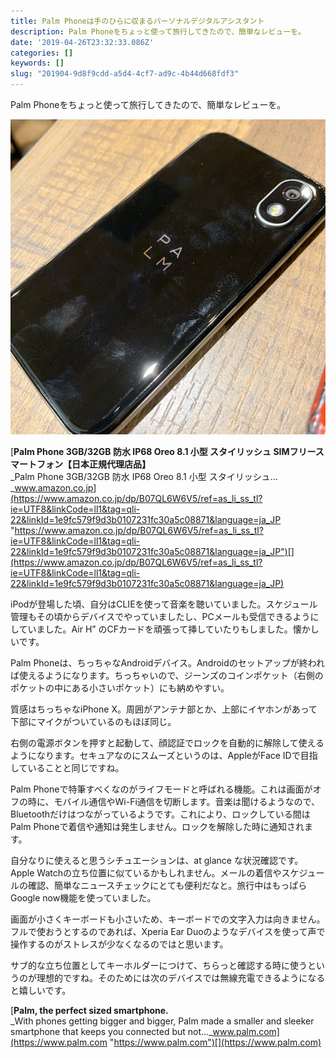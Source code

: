 ```yaml
---
title: Palm Phoneは手のひらに収まるパーソナルデジタルアシスタント
description: Palm Phoneをちょっと使って旅行してきたので、簡単なレビューを。
date: '2019-04-26T23:32:33.086Z'
categories: []
keywords: []
slug: "201904-9d8f9cdd-a5d4-4cf7-ad9c-4b44d668fdf3"
---
```

Palm Phoneをちょっと使って旅行してきたので、簡単なレビューを。

![](1__6dwmgZUqAbu9OFWWSe16Gg.jpeg)

[**Palm Phone 3GB/32GB 防水 IP68 Oreo 8.1 小型 スタイリッシュ SIMフリースマートフォン【日本正規代理店品】**  
_Palm Phone 3GB/32GB 防水 IP68 Oreo 8.1 小型 スタイリッシュ…_www.amazon.co.jp](https://www.amazon.co.jp/dp/B07QL6W6V5/ref=as_li_ss_tl?ie=UTF8&linkCode=ll1&tag=qli-22&linkId=1e9fc579f9d3b0107231fc30a5c08871&language=ja_JP "https://www.amazon.co.jp/dp/B07QL6W6V5/ref=as_li_ss_tl?ie=UTF8&linkCode=ll1&tag=qli-22&linkId=1e9fc579f9d3b0107231fc30a5c08871&language=ja_JP")[](https://www.amazon.co.jp/dp/B07QL6W6V5/ref=as_li_ss_tl?ie=UTF8&linkCode=ll1&tag=qli-22&linkId=1e9fc579f9d3b0107231fc30a5c08871&language=ja_JP)

iPodが登場した頃、自分はCLIEを使って音楽を聴いていました。スケジュール管理もその頃からデバイスでやっていましたし、PCメールも受信できるようにしていました。Air H” のCFカードを頑張って挿していたりもしました。懐かしいです。

Palm Phoneは、ちっちゃなAndroidデバイス。Androidのセットアップが終われば使えるようになります。ちっちゃいので、ジーンズのコインポケット（右側のポケットの中にある小さいポケット）にも納めやすい。

質感はちっちゃなiPhone X。周囲がアンテナ部とか、上部にイヤホンがあって下部にマイクがついているのもほぼ同じ。

右側の電源ボタンを押すと起動して、顔認証でロックを自動的に解除して使えるようになります。セキュアなのにスムーズというのは、AppleがFace IDで目指していることと同じですね。

Palm Phoneで特筆すべくなのがライフモードと呼ばれる機能。これは画面がオフの時に、モバイル通信やWi-Fi通信を切断します。音楽は聞けるようなので、Bluetoothだけはつながっているようです。これにより、ロックしている間はPalm Phoneで着信や通知は発生しません。ロックを解除した時に通知されます。

自分なりに使えると思うシチュエーションは、at glance な状況確認です。Apple Watchの立ち位置に似ているかもしれません。メールの着信やスケジュールの確認、簡単なニュースチェックにとても便利だなと。旅行中はもっぱらGoogle now機能を使っていました。

画面が小さくキーボードも小さいため、キーボードでの文字入力は向きません。フルで使おうとするのであれば、Xperia Ear Duoのようなデバイスを使って声で操作するのがストレスが少なくなるのではと思います。

サブ的な立ち位置としてキーホルダーにつけて、ちらっと確認する時に使うというのが理想的ですね。そのためには次のデバイスでは無線充電できるようになると嬉しいです。

[**Palm, the perfect sized smartphone.**  
_With phones getting bigger and bigger, Palm made a smaller and sleeker smartphone that keeps you connected but not…_www.palm.com](https://www.palm.com "https://www.palm.com")[](https://www.palm.com)